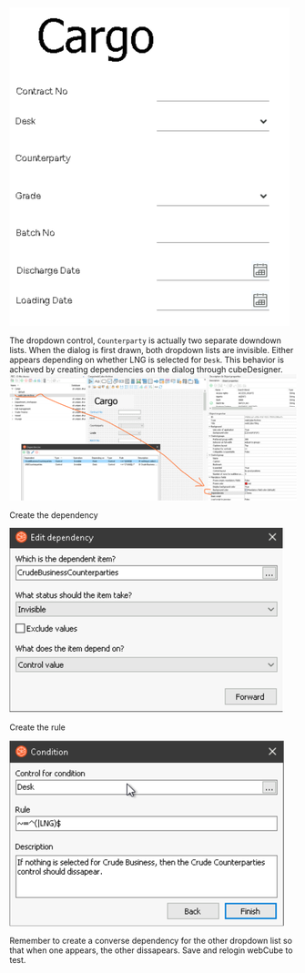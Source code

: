 ![EFiling dialog](images/1.EFilingdialog.png)

The dropdown control, `Counterparty` is actually two separate downdown lists. When the dialog is first drawn, both dropdown lists are invisible. Either appears depending on whether LNG is selected for `Desk`.
This behavior is achieved by creating dependencies on the dialog through cubeDesigner. 
![EFiling dialog](images/2.DependenciesInDialog.png)

Create the dependency

![EFiling dialog](images/3.CreateDependencies.png)

Create the rule

![EFiling dialog](images/4.CreateRule.png)

Remember to create a converse dependency for the other dropdown list so that when one appears, the other dissapears. Save and relogin webCube to test.

